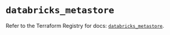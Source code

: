 # `databricks_metastore`

Refer to the Terraform Registry for docs: [`databricks_metastore`](https://registry.terraform.io/providers/databricks/databricks/1.42.0/docs/resources/metastore).
